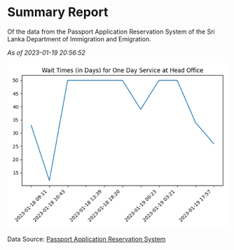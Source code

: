 # Summary Report

Of the data from the Passport Application Reservation System of the Sri Lanka Department of Immigration and Emigration.

*As of 2023-01-19 20:56:52*

![Wait Time Chart](summary.wait_time_chart.png)

Data Source: [Passport Application Reservation System](https://eservices.immigration.gov.lk:8443/appointment/pages/reservationApplication.xhtml)
